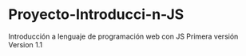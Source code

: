 # Proyecto-Introducci-n-JS
Introducción a lenguaje de programación web con JS
Primera versión
Version 1.1